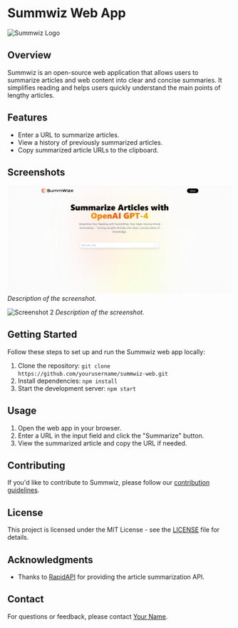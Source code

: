 # Summwiz Web App

![Summwiz Logo](path-to-your-logo.png)

## Overview

Summwiz is an open-source web application that allows users to summarize articles and web content into clear and concise summaries. It simplifies reading and helps users quickly understand the main points of lengthy articles.

## Features

- Enter a URL to summarize articles.
- View a history of previously summarized articles.
- Copy summarized article URLs to the clipboard.

## Screenshots

![Screenshot 1](./src/scrrenshots/web_1.png)
*Description of the screenshot.*

![Screenshot 2](screenshots/screenshot2.png)
*Description of the screenshot.*

## Getting Started

Follow these steps to set up and run the Summwiz web app locally:

1. Clone the repository: `git clone https://github.com/yourusername/summwiz-web.git`
2. Install dependencies: `npm install`
3. Start the development server: `npm start`

## Usage

1. Open the web app in your browser.
2. Enter a URL in the input field and click the "Summarize" button.
3. View the summarized article and copy the URL if needed.

## Contributing

If you'd like to contribute to Summwiz, please follow our [contribution guidelines](CONTRIBUTING.md).

## License

This project is licensed under the MIT License - see the [LICENSE](LICENSE) file for details.

## Acknowledgments

- Thanks to [RapidAPI](https://rapidapi.com) for providing the article summarization API.

## Contact

For questions or feedback, please contact [Your Name](mailto:youremail@example.com).

